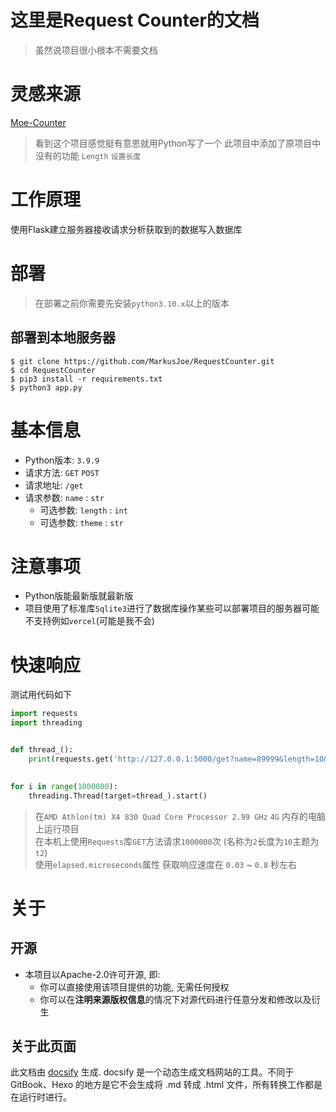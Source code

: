 # 这里是Request Counter的文档
> 虽然说项目很小根本不需要文档

# 灵感来源
[Moe-Counter](https://github.com/MarkusJoe/Moe-counter)
> 看到这个项目感觉挺有意思就用Python写了一个 此项目中添加了原项目中没有的功能 `Length` `设置长度`

# 工作原理
使用Flask建立服务器接收请求分析获取到的数据写入数据库

# 部署
> 在部署之前你需要先安装`python3.10.x`以上的版本 
## 部署到本地服务器
 ```shell
 $ git clone https://github.com/MarkusJoe/RequestCounter.git
 $ cd RequestCounter
 $ pip3 install -r requirements.txt
 $ python3 app.py 
 ```


# 基本信息
- Python版本: `3.9.9`
- 请求方法: `GET` `POST`
- 请求地址: `/get`
- 请求参数: `name` : `str`
  - 可选参数: `length` : `int`
  - 可选参数: `theme` : `str`
  

# 注意事项
- Python版能最新版就最新版
- 项目使用了标准库`Sqlite3`进行了数据库操作某些可以部署项目的服务器可能不支持例如`vercel`(可能是我不会)


# 快速响应
测试用代码如下
```python
import requests
import threading


def thread_():
    print(requests.get('http://127.0.0.1:5000/get?name=89999&length=10&theme=t2').elapsed.microseconds)

    
for i in range(1000000):
    threading.Thread(target=thread_).start()
```
>在`AMD Athlon(tm) X4 830 Quad Core Processor 2.99 GHz` `4G` 内存的电脑上运行项目<br>
> 在本机上使用`Requests`库`GET`方法请求`1000000`次 (名称为`2`长度为`10`主题为`t2`)<br>
> 使用`elapsed.microseconds`属性 获取响应速度在 `0.03` ~ `0.8` 秒左右


# 关于
## 开源
- 本项目以Apache-2.0许可开源, 即:
  - 你可以直接使用该项目提供的功能, 无需任何授权
  - 你可以在**注明来源版权信息**的情况下对源代码进行任意分发和修改以及衍生

## 关于此页面
此文档由 [docsify](https://github.com/docsifyjs/docsify) 生成. docsify 是一个动态生成文档网站的工具。不同于 GitBook、Hexo 的地方是它不会生成将 .md 转成 .html 文件，所有转换工作都是在运行时进行。
 
